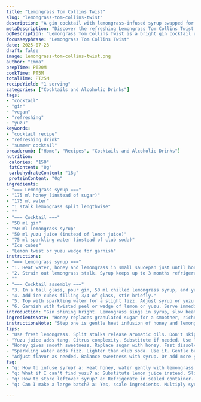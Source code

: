 ```yaml
---
title: "Lemongrass Tom Collins Twist"
slug: "lemongrass-tom-collins-twist"
description: "A gin cocktail with lemongrass-infused syrup swapped for sugar and lemon juice balance. Uses honey and yuzu juice replacing sugar and lemon for a unique tang. Sparkling water tops off, served in a tall glass with ice and citrus garnish. Lemongrass syrup steamed gently then chilled. Takes about 20 minutes to prep and chill plus 5 minutes to assemble. Refreshing, bright, vegan, gluten-free, nut and dairy free."
metaDescription: "Discover the refreshing Lemongrass Tom Collins Twist - a unique gin cocktail with honey and yuzu juice for a bright taste experience"
ogDescription: "Lemongrass Tom Collins Twist is a bright gin cocktail using yuzu and honey for a fresh twist on a classic drink"
focusKeyphrase: "Lemongrass Tom Collins Twist"
date: 2025-07-23
draft: false
image: lemongrass-tom-collins-twist.png
author: "Emma"
prepTime: PT20M
cookTime: PT5M
totalTime: PT25M
recipeYield: "1 serving"
categories: ["Cocktails and Alcoholic Drinks"]
tags:
- "cocktail"
- "gin"
- "vegan"
- "refreshing"
- "yuzu"
keywords:
- "cocktail recipe"
- "refreshing drink"
- "summer cocktail"
breadcrumb: ["Home", "Recipes", "Cocktails and Alcoholic Drinks"]
nutrition: 
 calories: "150"
 fatContent: "0g"
 carbohydrateContent: "18g"
 proteinContent: "0g"
ingredients:
- "=== Lemongrass syrup ==="
- "175 ml honey (instead of sugar)"
- "175 ml water"
- "1 stalk lemongrass split lengthwise"
- ""
- "=== Cocktail ==="
- "50 ml gin"
- "50 ml lemongrass syrup"
- "50 ml yuzu juice (instead of lemon juice)"
- "75 ml sparkling water (instead of club soda)"
- "Ice cubes"
- "Lemon twist or yuzu wedge for garnish"
instructions:
- "=== Lemongrass syrup ==="
- "1. Heat water, honey and lemongrass in small saucepan just until honey dissolves completely. No boiling necessary, keep below 90°C to preserve flavor. Let simmer gently for about 8 minutes. Remove from heat. Cool to room temperature, then refrigerate minimum 15 minutes."
- "2. Strain out lemongrass stalk. Syrup keeps up to 3 months refrigerated in sealed container."
- ""
- "=== Cocktail assembly ==="
- "3. In a tall glass, pour gin, 50 ml chilled lemongrass syrup, and yuzu juice."
- "4. Add ice cubes filling 3/4 of glass, stir briefly."
- "5. Top with sparkling water for a slight fizz. Adjust syrup or yuzu balance if preferred."
- "6. Garnish with twisted peel or wedge of lemon or yuzu. Serve immediately."
introduction: "Gin shining bright. Lemongrass sings in syrup, slow heat. Honey thick, golden sweet, swapped the raw sugar grind. Yuzu juice sharpens bright citrus bite, brings something different. Sparkling water bubbles gently blast, not club soda. Ice packed tall glass. Lemon twist or yuzu slice curls on rim. Minimal fuss, total impact. Chill syrup slow, no wild boil, flavor locked and neat. Quick assemble. Pour, mix, fizz. Summer sip or anytime buzz. Not too sweet, just right zing. Vegan, no nuts, no dairy. Easy swaps, new taste. Different but familiar. Fresh herb in every sip. Experiment vibrant. Punchy. Simple precision."
ingredientsNote: "Honey replaces granulated sugar for a smoother, richer sweetness that dissolves fast without boiling over. Using water less than boiling temperature protects delicate citrus oils in lemongrass. The stalk split wide releases more aromatic oils without bitterness. Yuzu juice adds intense citrus complexity compared to common lemon juice—tart and fragrant. Sparkling water offers gentler carbonation than club soda, making bubbles fine and less salty, enhancing subtle lemongrass notes. Fresh garnish of lemon or yuzu peel provides visual punch and essential oils aroma. Keep lemongrass syrup refrigerated; honey prolongs shelf life. Stir before use to blend syrup if separation occurs."
instructionsNote: "Step one is gentle heat infusion of honey and lemongrass to preserve floral top notes. No rapid boil needed, slow simmer to fully dissolve honey. Cool syrup completely then strain well before refrigeration to avoid floating pulp or fibers. When mixing cocktail, measure carefully for balance—liquor, syrup, citrus juice each equal parts but reduced from original volumes to keep delicate flavors distinct. Pour over lots of ice for chill and dilution control. Stir briefly not vigorously to keep bubbles in sparkling water. Final touch of citrus garnish adds oils and freshness. Serve promptly to maintain fizz and aroma. Adjust syrup or yuzu juice to taste for sweetness or tang if desired. Experiment with garnish or swap botanicals in gin for variation on this base. Clean glassware enhances presentation and taste."
tips:
- "Use fresh lemongrass. Split stalks release aromatic oils. Don't skip simmer step. Low heat. Preserve flavors. Chill syrup fully before using. Good temperature control."
- "Yuzu juice adds tang. Citrus complexity. Substitute if needed. Use lemon if yuzu unavailable. Adjust ratios carefully. Use equal parts for balance. Stir briefly. Don't lose fizz."
- "Honey gives smooth sweetness. Replace sugar with honey. Fast dissolving without boiling helps flavor. Keep syrup refrigerated. Up to 3 months lasts. Strain well for clarity."
- "Sparkling water adds fizz. Lighter than club soda. Use it. Gentle bubbles are better for flavors. Maintain visual appeal too. Fresh garnish matters. Lemon twist or yuzu slice vibrancy."
- "Adjust flavor as needed. Balance sweetness with syrup. Or add more yuzu for tang. Taste preference varies, experiment lots. Add different herbs too for unique variations."
faq:
- "q: How to infuse syrup? a: Heat honey, water gently with lemongrass. Don’t boil. Keep under 90 degrees. Simmer about 8 minutes. Let cool, then refrigerate."
- "q: What if I can't find yuzu? a: Substitute lemon juice instead. Slightly different taste, yes. Adjust sweetness then. Use same amounts for equal parts. Balance is key."
- "q: How to store leftover syrup? a: Refrigerate in sealed container. Lasts up to three months. Check regularly. If cloudy, toss. Fresh is best for taste."
- "q: Can I make a large batch? a: Yes, scale ingredients. Multiply syrup mix easily. Store properly, don’t forget measuring. Keep proportions for cocktails consistent."

---
```

